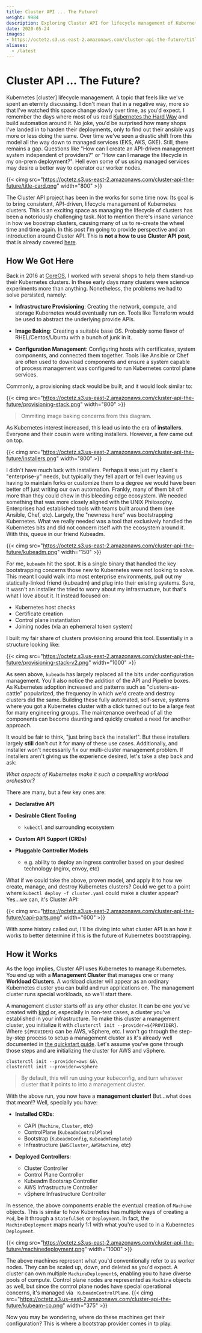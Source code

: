 ```yaml
---
title: Cluster API ... The Future?
weight: 9984
description: Exploring Cluster API for lifecycle management of Kubernetes clusters.
date: 2020-05-24
images:
- https://octetz.s3.us-east-2.amazonaws.com/cluster-api-the-future/title-card.png
aliases:
  - /latest
---
```


# Cluster API … The Future?

Kubernetes [cluster] lifecycle management. A topic that feels like we've spent
an eternity discussing. I don't mean that in a negative way, more so that I've
watched this space change slowly over time, as you'd expect. I remember the days
where most of us read [Kubernetes the Hard
Way](https://github.com/kelseyhightower/kubernetes-the-hard-way/tree/1.7.4) and
build automation around it. No joke, you'd be surprised how many shops I've
landed in to harden their deployments, only to find out their ansible was more
or less doing the same. Over time we've seen a drastic shift from this model all
the way down to managed services (EKS, AKS, GKE). Still, there remains a gap.
Questions like "How can I create an API-driven management system independent of
providers?" or "How can I manage the lifecycle in my on-prem deployment?". Hell
even some of us using managed services may desire a better way to operator our
worker nodes.

{{< cimg
src="https://octetz.s3.us-east-2.amazonaws.com/cluster-api-the-future/title-card.png"
width="800" >}}

The Cluster API project has been in the works for some time now. Its goal is
to bring consistent, API-driven, lifecycle management of Kubernetes clusters.
This is an exciting space as managing the lifecycle of clusters has been a
notoriously challenging task. Not to mention there's insane variance in how we
boostrap clusters, causing many of us to re-create the wheel time and time
again. In this post I'm going to provide perspective and an introduction around
Cluster API. This is **not a how to use Cluster API post**, that is already covered
[here](ihttps://cluster-api.sigs.k8s.io).

## How We Got Here

Back in 2016 at [CoreOS](http://coreos.com), I worked with several shops to help
them stand-up their Kubernetes clusters. In these early days many clusters were
science experiments more than anything. Nonetheless, the problems we had to
solve persisted, namely:

* **Infrastructure Provisioning**: Creating the network, compute, and storage
Kubernetes would eventually run on. Tools like Terraform would be used to
abstract the underlying provide APIs.

* **Image Baking**: Creating a suitable base OS. Probably some flavor of
RHEL/Centos/Ubuntu with a bunch of junk in it.

* **Configuration Management**: Configuring hosts with certificates, system
components, and connected them together. Tools like Ansible or Chef are often
used to download components and ensure a system capable of process management
was configured to run Kubernetes control plane services.

Commonly, a provisioning stack would be built, and it would look similar to:

{{< cimg
src="https://octetz.s3.us-east-2.amazonaws.com/cluster-api-the-future/provisioning-stack.png"
width="800" >}}

> Ommiting image baking concerns from this diagram.

As Kubernetes interest increased, this lead us into the era of **installers**.
Everyone and their cousin were writing installers. However, a few came out on
top.

{{< cimg
src="https://octetz.s3.us-east-2.amazonaws.com/cluster-api-the-future/installers.png"
width="800" >}}

I didn't have much luck with installers. Perhaps it was just my client's
"enterprise-y" needs, but typically they fell apart or fell over leaving us
having to maintain forks or customize them to a degree we would have been
better off just writing our own automation. Frankly, many of them bit off more
than they could chew in this bleeding edge ecosystem. We needed something that
was more closely aligned with the UNIX Philosophy. Enterprises had established
tools with teams built around them (see Ansible, Chef, etc). Largely, the
"newness here" was bootstrapping Kubernetes. What we really needed was a tool
that exclusively handled the Kubernetes bits and did not concern itself with
the ecosystem around it. With this, queue in our friend Kubeadm.

{{< cimg
src="https://octetz.s3.us-east-2.amazonaws.com/cluster-api-the-future/kubeadm.png"
width="150" >}}

For me, `kubeadm` hit the spot. It is a single binary that handled the key
bootstrapping concerns those new to Kubernetes were not looking to solve. This
meant I could walk into most enterprise environments, pull out my
statically-linked friend (kubeadm) and plug into their existing systems. Sure,
it wasn't an installer the tried to worry about my infrastructure, but that's
what I love about it. It instead focused on:

* Kubernetes host checks
* Certificate creation
* Control plane instantiation
* Joining nodes (via an ephemeral token system)

I built my fair share of clusters provisioning around this tool. Essentially in a
structure looking like:

{{< cimg
src="https://octetz.s3.us-east-2.amazonaws.com/cluster-api-the-future/provisioning-stack-v2.png"
width="1000" >}}

As seen above, `kubeadm` has largely replaced all the bits under configuration
management. You'll also notice the addition of the API and Pipeline boxes. As
Kubernetes adoption increased and patterns such as "clusters-as-cattle"
popularized, the frequency in which we'd create and destroy clusters did the
same. Building these fully automated, self-serve, systems where you got a
Kubernetes cluster with a click turned out to be a large feat for many
engineering groups. The maintenance overhead of all the components can become
daunting and quickly created a need for another approach.

It would be fair to think, "just bring back the installer!". But these
installers largely **still** don't cut it for many of these use cases.
Additionally, and installer won't necessarily fix our multi-cluster management
problem. If installers aren't giving us the experience desired, let's take a
step back and ask:

_What aspects of Kubernetes make it such a compelling workload orchestror?_ 

There are many, but a few key ones are:

* **Declarative API**

* **Desirable Client Tooling**
    * `kubectl` and surrounding ecosystem

* **Custom API Support (CRDs)**

* **Pluggable Controller Models**
    * e.g. ability to deploy an ingress controller based on your desired
    technology (nginx, envoy, etc)

What if we could take the above, proven model, and apply it to how we create,
manage, and destroy Kubernetes clusters? Could we get to a point where `kubectl
deploy -f cluster.yaml` could make a cluster appear? Yes...we can, it's Cluster API:

{{< cimg
src="https://octetz.s3.us-east-2.amazonaws.com/cluster-api-the-future/capi-parts.png"
width="600" >}}

With some history called out, I'll be diving into what cluster API is an how it
works to better determine if this is the future of Kubernetes bootstrapping.

## How it Works

As the logo implies, Cluster API uses Kubernetes to manage Kubernetes. You
end up with a **Management Cluster** that manages one or many **Workload
Clusters**. A workload cluster will appear as an ordinary Kubernetes cluster you
can build and run applications on. The management cluster runs special
workloads, so we'll start there.

A management cluster starts off as any other cluster. It can be one you've
created with [kind](https://kind.sigs.k8s.io) or, especially in non-test
cases, a cluster you've established in your infrastructure. To make this
cluster a management cluster, you initialize it with `clusterctl init
--provider=${PROVIDER}`. Where `${PROVIDER}` can be AWS, vSphere, etc. I won't
go through the step-by-step process to setup a management cluster as it's
already well documented in [the quickstart
guide](https://cluster-api.sigs.k8s.io/user/quick-start.html). Let's assume
you've gone through those steps and are initializing the cluster for AWS and
vSphere.

```
clusterctl init --provider=aws &&\
clusterctl init --provider=vsphere
```

> By default, this will run using your kubeconfig, and turn whatever cluster
  that it points to into a management cluster.

With the above run, you now have a **management cluster!** But...what does that
mean!? Well, specially you have:

* **Installed CRDs**:
  * CAPI (`Machine`, `Cluster`, etc)
  * ControlPlane (`KubeadmControlPlane`)
  * Bootstrap (`KubeadmConfig`, `KubeadmTemplate`)
  * Infrastructure (`AWSCluster`, `AWSMachine`, etc)

* **Deployed Controllers**:
  * Cluster Controller
  * Control Plane Controller 
  * Kubeadm Bootsrap Controller 
  * AWS Infrastructure Controller
  * vSphere Infrastructure Controller

In essence, the above components enable the eventual creation of `Machine`
objects. This is similar to how Kubernetes has multiple ways of creating a `Pod`,
be it through a `StatefulSet` or `Deployment`. In fact, the `MachineDeployment`
maps nearly 1:1 with what you're used to in a Kubernetes `Deployment`.

{{< cimg
src="https://octetz.s3.us-east-2.amazonaws.com/cluster-api-the-future/machinedeployment.png"
width="1000" >}}

The above machines represent what you'd conventionally refer to as worker nodes.
They can be scaled up, down, and deleted as you'd expect. A cluster can own
multiple `MachineDeployment`s, enabling you to have diverse pools of compute.
Control plane nodes are represented as `Machine` objects as well, but since the
control plane nodes have special operational concerns, it's managed via
`
KubeadmControlPlane`.
{{< cimg
src="https://octetz.s3.us-east-2.amazonaws.com/cluster-api-the-future/kubeam-cp.png"
width="375" >}}

Now you may be wondering, where do these machines get their configuration? This
is where a bootstrap provider comes in to play.
